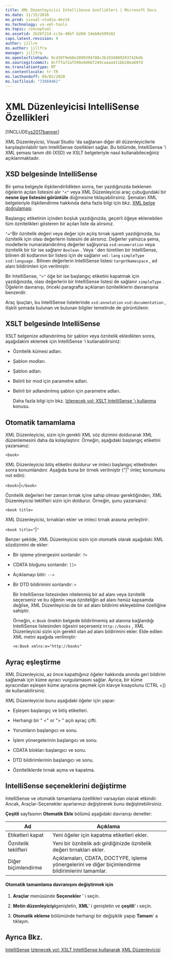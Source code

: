```yaml
---
title: XML Düzenleyicisi IntelliSense özellikleri | Microsoft Docs
ms.date: 11/15/2016
ms.prod: visual-studio-dev14
ms.technology: vs-xml-tools
ms.topic: conceptual
ms.assetid: 2b26f214-cc3a-46bf-b260-14eb8e599182
caps.latest.revision: 9
author: jillre
ms.author: jillfra
manager: jillfra
ms.openlocfilehash: 9cd10f9eb0e2899394788c3b19348892837426db
ms.sourcegitcommit: 6cfffa72af599a9d667249caaaa411bb28ea69fd
ms.translationtype: MT
ms.contentlocale: tr-TR
ms.lasthandoff: 09/02/2020
ms.locfileid: "72669461"
---
```

# <a name="xml-editor-intellisense-features"></a>XML Düzenleyicisi IntelliSense Özellikleri
[!INCLUDE[vs2017banner](../includes/vs2017banner.md)]

XML Düzenleyicisi, Visual Studio 'da sağlanan diğer dil düzenleyicilerle karşılaştırılabilir tam IntelliSense özellikleri sağlar. Bu bölümde, IntelliSense 'i XML şeması tanım dili (XSD) ve XSLT belgeleriyle nasıl kullanabileceğiniz açıklanmaktadır.

## <a name="intellisense-in-an-xsd-document"></a>XSD belgesinde IntelliSense
 Bir şema belgeyle ilişkilendirildikten sonra, her yazdığınızda beklenen öğelerin açılan listesini alır `"<"` veya XML Düzenleyicisi araç çubuğundaki bir **nesne üye listesini görüntüle** düğmesine tıklayabilirsiniz. Şemaları XML belgeleriyle ilişkilendirme hakkında daha fazla bilgi için bkz. [XML belge doğrulaması](../xml-tools/xml-document-validation.md).

 Başlangıç etiketinin içinden boşluk yazdığınızda, geçerli öğeye eklenebilen tüm öznitelikleri gösteren bir açılan liste da alırsınız.

 `"="`Bir öznitelik değeri veya değer için açılış tırnak işareti yazdığınızda, bu öznitelik için olası değerlerin listesini de alırsınız. Değerler yalnızca şema, modellerle numaralandırılmış değerler sağlıyorsa `xsd:enumeration` veya öznitelik bir tür ise sağlanır `Boolean` . Veya ' den türetilen bir IntelliSense, bilinen dil kodlarının bir listesi için de sağlanır `xml:lang` `simpleType` `xsd:language` . Bilinen değerlerin IntelliSense listesi `targetNamespace` , ad alanı bildirimleri için verilmiştir.

 Bir IntelliSense, `">"` öğe bir ise başlangıç etiketini kapatmak için yazdığınızda, olası değerlerin bir IntelliSense listesi de sağlanır `simpleType` . Öğelerin davranışı, önceki paragrafta açıklanan özniteliklerin davranışına benzerdir.

 Araç Ipuçları, bu IntelliSense listelerinde `xsd:annotation` `xsd:documentation` , ilişkili şemada bulunan ve bulunan bilgiler temelinde de görüntülenir.

## <a name="intellisense-in-an-xslt-document"></a>XSLT belgesinde IntelliSense
 XSLT belgenize adlandırılmış bir şablon veya öznitelik ekledikten sonra, aşağıdakini eklemek için IntelliSense 'i kullanabilirsiniz:

- Öznitelik kümesi adları.

- Şablon modları.

- Şablon adları.

- Belirli bir mod için parametre adları.

- Belirli bir adlandırılmış şablon için parametre adları.

  Daha fazla bilgi için bkz. [Izlenecek yol: XSLT IntelliSense 'ı kullanma](../xml-tools/walkthrough-using-xslt-intellisense.md) konusu.

## <a name="auto-completion"></a>Otomatik tamamlama
 XML Düzenleyicisi, sizin için gerekli XML söz dizimini doldurarak XML düzenlemesini daha da kolaylaştırır. Örneğin, aşağıdaki başlangıç etiketini yazarsanız:

 `<book>`

 XML Düzenleyicisi bitiş etiketini doldurur ve imleci başlangıç etiketinden sonra konumlandırır. Aşağıda buna bir örnek verilmiştir ("&#124;" imleç konumunu not edin):

 `<book>`&#124;`</book>`

 Öznitelik değerleri her zaman tırnak içine sahip olması gerektiğinden, XML Düzenleyicisi teklifleri sizin için doldurur. Örneğin, şunu yazarsanız:

 `<book title=`

 XML Düzenleyicisi, tırnakları ekler ve imleci tırnak arasına yerleştirir:

 `<book title="`&#124;`"`

 Benzer şekilde, XML Düzenleyicisi sizin için otomatik olarak aşağıdaki XML sözdizimini de ekler:

- Bir işleme yönergesini sonlandır:  `?>`

- CDATA bloğunu sonlandır: `]]>`

- Açıklamayı bitir: `-->`

- Bir DTD bildirimini sonlandır: `>`

  Bir IntelliSense listesinden nitelenmiş bir ad alanı veya öznitelik seçerseniz ve bu öğenin veya özniteliğin ad alanı henüz kapsamda değilse, XML Düzenleyicisi de bir ad alanı bildirimi ekleyebilme özelliğine sahiptir.

  Örneğin, `e:Book` önekin belgede bildirilmemiş ad alanına bağlandığı IntelliSense listesinden öğesini seçerseniz `http://books` , XML Düzenleyicisi sizin için gerekli olan ad alanı bildirimini ekler. Elde edilen XML metni aşağıda verilmiştir:

  `<e:Book xmlns:e="http://books"`

## <a name="brace-matching"></a>Ayraç eşleştirme
 XML Düzenleyicisi, az önce kapattığınız öğeler hakkında anında geri bildirim sağlamak için küme ayracı vurgulamasını sağlar. Ayrıca, bir küme ayracından eşleşen küme ayracına geçmek için klavye kısayolunu (CTRL +]) de kullanabilirsiniz.

 XML Düzenleyicisi bunu aşağıdaki öğeler için yapar:

- Eşleşen başlangıç ve bitiş etiketleri.

- Herhangi bir " \<" or "> " açılı ayraç çifti.

- Yorumların başlangıcı ve sonu.

- İşlem yönergelerinin başlangıcı ve sonu.

- CDATA blokları başlangıcı ve sonu.

- DTD bildirimlerinin başlangıcı ve sonu.

- Özniteliklerde tırnak açma ve kapatma.

## <a name="modifying-the-intellisense-options"></a>IntelliSense seçeneklerini değiştirme
 IntelliSense ve otomatik tamamlama özellikleri varsayılan olarak etkindir. Ancak, Araçlar-Seçenekler ayarlarınızı değiştirerek bunu değiştirebilirsiniz.

 **Çeşitli** sayfasının **Otomatik Ekle** bölümü aşağıdaki davranışı denetler:

|Ad|Açıklama|
|----------|-----------------|
|Etiketleri kapat|Yeni öğeler için kapatma etiketleri ekler.|
|Öznitelik teklifleri|Yeni bir öznitelik adı girdiğinizde öznitelik değeri tırnakları ekler.|
|Diğer biçimlendirme|Açıklamaları, CDATA, DOCTYPE, işleme yönergelerini ve diğer biçimlendirme bildirimlerini tamamlar.|

#### <a name="to-change-the-auto-completion-behavior"></a>Otomatik tamamlama davranışını değiştirmek için

1. **Araçlar** menüsünde **Seçenekler** ' i seçin.

2. **Metin düzenleyiciyi**genişletin, **XML**' i genişletin ve **çeşitli**' ı seçin.

3. **Otomatik ekleme** bölümünde herhangi bir değişiklik yapıp **Tamam**' a tıklayın.

## <a name="see-also"></a>Ayrıca Bkz.
 [IntelliSense](../ide/using-intellisense.md) [Izlenecek yol: XSLT IntelliSense kullanarak](../xml-tools/walkthrough-using-xslt-intellisense.md) [XML Düzenleyicisi](../xml-tools/xml-editor.md)
